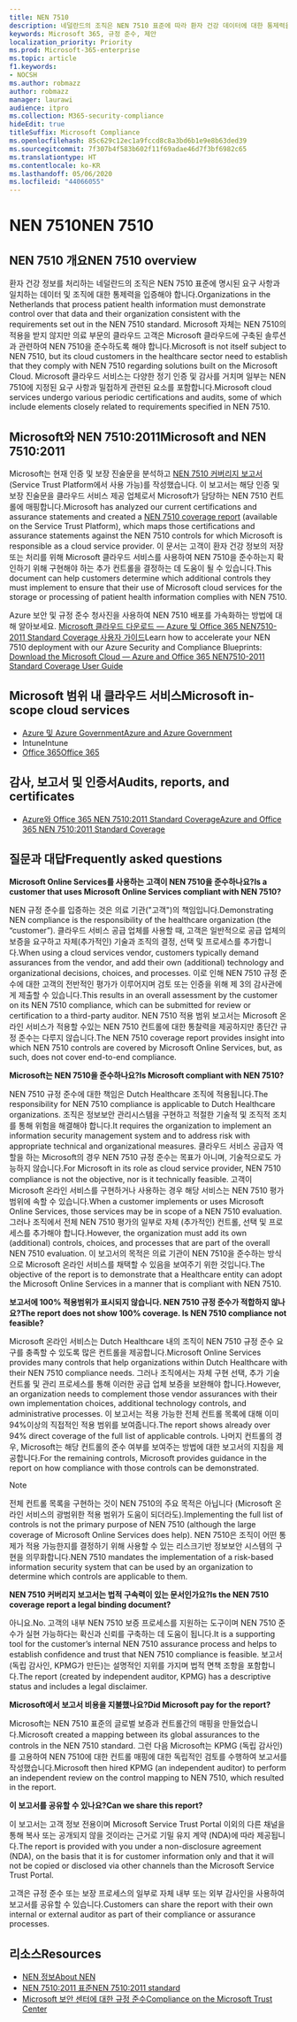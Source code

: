 ```yaml
---
title: NEN 7510
description: 네덜란드의 조직은 NEN 7510 표준에 따라 환자 건강 데이터에 대한 통제력을 입증해야 합니다.
keywords: Microsoft 365, 규정 준수, 제안
localization_priority: Priority
ms.prod: Microsoft-365-enterprise
ms.topic: article
f1.keywords:
- NOCSH
ms.author: robmazz
author: robmazz
manager: laurawi
audience: itpro
ms.collection: M365-security-compliance
hideEdit: true
titleSuffix: Microsoft Compliance
ms.openlocfilehash: 85c629c12ec1a9fccd8c8a3bd6b1e9e8b63ded39
ms.sourcegitcommit: 7f307b4f583b602f11f69adae46d7f3bf6982c65
ms.translationtype: HT
ms.contentlocale: ko-KR
ms.lasthandoff: 05/06/2020
ms.locfileid: "44066055"
---
```

# <a name="nen-7510"></a><span data-ttu-id="35711-104">NEN 7510</span><span class="sxs-lookup"><span data-stu-id="35711-104">NEN 7510</span></span>

## <a name="nen-7510-overview"></a><span data-ttu-id="35711-105">NEN 7510 개요</span><span class="sxs-lookup"><span data-stu-id="35711-105">NEN 7510 overview</span></span>

<span data-ttu-id="35711-106">환자 건강 정보를 처리하는 네덜란드의 조직은 NEN 7510 표준에 명시된 요구 사항과 일치하는 데이터 및 조직에 대한 통제력을 입증해야 합니다.</span><span class="sxs-lookup"><span data-stu-id="35711-106">Organizations in the Netherlands that process patient health information must demonstrate control over that data and their organization consistent with the requirements set out in the NEN 7510 standard.</span></span> <span data-ttu-id="35711-107">Microsoft 자체는 NEN 7510의 적용을 받지 않지만 의료 부문의 클라우드 고객은 Microsoft 클라우드에 구축된 솔루션과 관련하여 NEN 7510을 준수하도록 해야 합니다.</span><span class="sxs-lookup"><span data-stu-id="35711-107">Microsoft is not itself subject to NEN 7510, but its cloud customers in the healthcare sector need to establish that they comply with NEN 7510 regarding solutions built on the Microsoft Cloud.</span></span> <span data-ttu-id="35711-108">Microsoft 클라우드 서비스는 다양한 정기 인증 및 감사를 거치며 일부는 NEN 7510에 지정된 요구 사항과 밀접하게 관련된 요소를 포함합니다.</span><span class="sxs-lookup"><span data-stu-id="35711-108">Microsoft cloud services undergo various periodic certifications and audits, some of which include elements closely related to requirements specified in NEN 7510.</span></span>

## <a name="microsoft-and-nen-75102011"></a><span data-ttu-id="35711-109">Microsoft와 NEN 7510:2011</span><span class="sxs-lookup"><span data-stu-id="35711-109">Microsoft and NEN 7510:2011</span></span>

<span data-ttu-id="35711-110">Microsoft는 현재 인증 및 보장 진술문을 분석하고 [NEN 7510 커버리지 보고서](https://protection.office.com/DownloadFile/ServiceAssurance/Document/compliance/Azure%20and%20Office%20365%20NEN7510-2011%20Standard%20Coverage/pdf) (Service Trust Platform에서 사용 가능)를 작성했습니다. 이 보고서는 해당 인증 및 보장 진술문을 클라우드 서비스 제공 업체로서 Microsoft가 담당하는 NEN 7510 컨트롤에 매핑합니다.</span><span class="sxs-lookup"><span data-stu-id="35711-110">Microsoft has analyzed our current certifications and assurance statements and created a [NEN 7510 coverage report](https://protection.office.com/DownloadFile/ServiceAssurance/Document/compliance/Azure%20and%20Office%20365%20NEN7510-2011%20Standard%20Coverage/pdf) (available on the Service Trust Platform), which maps those certifications and assurance statements against the NEN 7510 controls for which Microsoft is responsible as a cloud service provider.</span></span> <span data-ttu-id="35711-111">이 문서는 고객이 환자 건강 정보의 저장 또는 처리를 위해 Microsoft 클라우드 서비스를 사용하여 NEN 7510을 준수하는지 확인하기 위해 구현해야 하는 추가 컨트롤을 결정하는 데 도움이 될 수 있습니다.</span><span class="sxs-lookup"><span data-stu-id="35711-111">This document can help customers determine which additional controls they must implement to ensure that their use of Microsoft cloud services for the storage or processing of patient health information complies with NEN 7510.</span></span>

<span data-ttu-id="35711-112">Azure 보안 및 규정 준수 청사진을 사용하여 NEN 7510 배포를 가속화하는 방법에 대해 알아보세요. [Microsoft 클라우드 다운로드 — Azure 및 Office 365 NEN7510-2011 Standard Coverage 사용자 가이드](https://aka.ms/Azure-NEN7510-2011)</span><span class="sxs-lookup"><span data-stu-id="35711-112">Learn how to accelerate your NEN 7510 deployment with our Azure Security and Compliance Blueprints: [Download the Microsoft Cloud — Azure and Office 365 NEN7510-2011 Standard Coverage User Guide](https://aka.ms/Azure-NEN7510-2011)</span></span>

## <a name="microsoft-in-scope-cloud-services"></a><span data-ttu-id="35711-113">Microsoft 범위 내 클라우드 서비스</span><span class="sxs-lookup"><span data-stu-id="35711-113">Microsoft in-scope cloud services</span></span>

- [<span data-ttu-id="35711-114">Azure 및 Azure Government</span><span class="sxs-lookup"><span data-stu-id="35711-114">Azure and Azure Government</span></span>](https://aka.ms/AzureCompliance)
- <span data-ttu-id="35711-115">Intune</span><span class="sxs-lookup"><span data-stu-id="35711-115">Intune</span></span>
- [<span data-ttu-id="35711-116">Office 365</span><span class="sxs-lookup"><span data-stu-id="35711-116">Office 365</span></span>](https://go.microsoft.com/fwlink/p/?LinkID=2077751)

## <a name="audits-reports-and-certificates"></a><span data-ttu-id="35711-117">감사, 보고서 및 인증서</span><span class="sxs-lookup"><span data-stu-id="35711-117">Audits, reports, and certificates</span></span>

- [<span data-ttu-id="35711-118">Azure와 Office 365 NEN 7510:2011 Standard Coverage</span><span class="sxs-lookup"><span data-stu-id="35711-118">Azure and Office 365 NEN 7510:2011 Standard Coverage</span></span>](https://servicetrust.microsoft.com/ViewPage/MSComplianceGuideV3?command=Download&downloadType=Document&downloadId=15d5a5fa-fbb6-4ea6-8126-2a2c684ae789&tab=7027ead0-3d6b-11e9-b9e1-290b1eb4cdeb&docTab=7027ead0-3d6b-11e9-b9e1-290b1eb4cdeb_GRC_Assessment_Reports)

## <a name="frequently-asked-questions"></a><span data-ttu-id="35711-119">질문과 대답</span><span class="sxs-lookup"><span data-stu-id="35711-119">Frequently asked questions</span></span>

<span data-ttu-id="35711-120">**Microsoft Online Services를 사용하는 고객이 NEN 7510을 준수하나요?**</span><span class="sxs-lookup"><span data-stu-id="35711-120">**Is a customer that uses Microsoft Online Services compliant with NEN 7510?**</span></span>

<span data-ttu-id="35711-121">NEN 규정 준수를 입증하는 것은 의료 기관("고객")의 책임입니다.</span><span class="sxs-lookup"><span data-stu-id="35711-121">Demonstrating NEN compliance is the responsibility of the healthcare organization (the “customer”).</span></span> <span data-ttu-id="35711-122">클라우드 서비스 공급 업체를 사용할 때, 고객은 일반적으로 공급 업체의 보증을 요구하고 자체(추가적인) 기술과 조직의 결정, 선택 및 프로세스를 추가합니다.</span><span class="sxs-lookup"><span data-stu-id="35711-122">When using a cloud services vendor, customers typically demand assurances from the vendor, and add their own (additional) technology and organizational decisions, choices, and processes.</span></span> <span data-ttu-id="35711-123">이로 인해 NEN 7510 규정 준수에 대한 고객의 전반적인 평가가 이루어지며 검토 또는 인증을 위해 제 3의 감사관에게 제출할 수 있습니다.</span><span class="sxs-lookup"><span data-stu-id="35711-123">This results in an overall assessment by the customer on its NEN 7510 compliance, which can be submitted for review or certification to a third-party auditor.</span></span> <span data-ttu-id="35711-124">NEN 7510 적용 범위 보고서는 Microsoft 온라인 서비스가 적용할 수있는 NEN 7510 컨트롤에 대한 통찰력을 제공하지만 종단간 규정 준수는 다루지 않습니다.</span><span class="sxs-lookup"><span data-stu-id="35711-124">The NEN 7510 coverage report provides insight into which NEN 7510 controls are covered by Microsoft Online Services, but, as such, does not cover end-to-end compliance.</span></span>

<span data-ttu-id="35711-125">**Microsoft는 NEN 7510을 준수하나요?**</span><span class="sxs-lookup"><span data-stu-id="35711-125">**Is Microsoft compliant with NEN 7510?**</span></span>

<span data-ttu-id="35711-126">NEN 7510 규정 준수에 대한 책임은 Dutch Healthcare 조직에 적용됩니다.</span><span class="sxs-lookup"><span data-stu-id="35711-126">The responsibility for NEN 7510 compliance is applicable to Dutch Healthcare organizations.</span></span> <span data-ttu-id="35711-127">조직은 정보보안 관리시스템을 구현하고 적절한 기술적 및 조직적 조치를 통해 위험을 해결해야 합니다.</span><span class="sxs-lookup"><span data-stu-id="35711-127">It requires the organization to implement an information security management system and to address risk with appropriate technical and organizational measures.</span></span> <span data-ttu-id="35711-128">클라우드 서비스 공급자 역할을 하는 Microsoft의 경우 NEN 7510 규정 준수는 목표가 아니며, 기술적으로도 가능하지 않습니다.</span><span class="sxs-lookup"><span data-stu-id="35711-128">For Microsoft in its role as cloud service provider, NEN 7510 compliance is not the objective, nor is it technically feasible.</span></span> <span data-ttu-id="35711-129">고객이 Microsoft 온라인 서비스를 구현하거나 사용하는 경우 해당 서비스는 NEN 7510 평가 범위에 속할 수 있습니다.</span><span class="sxs-lookup"><span data-stu-id="35711-129">When a customer implements or uses Microsoft Online Services, those services may be in scope of a NEN 7510 evaluation.</span></span> <span data-ttu-id="35711-130">그러나 조직에서 전체 NEN 7510 평가의 일부로 자체 (추가적인) 컨트롤, 선택 및 프로세스를 추가해야 합니다.</span><span class="sxs-lookup"><span data-stu-id="35711-130">However, the organization must add its own (additional) controls, choices, and processes that are part of the overall NEN 7510 evaluation.</span></span> <span data-ttu-id="35711-131">이 보고서의 목적은 의료 기관이 NEN 7510을 준수하는 방식으로 Microsoft 온라인 서비스를 채택할 수 있음을 보여주기 위한 것입니다.</span><span class="sxs-lookup"><span data-stu-id="35711-131">The objective of the report is to demonstrate that a Healthcare entity can adopt the Microsoft Online Services in a manner that is compliant with NEN 7510.</span></span>

<span data-ttu-id="35711-132">**보고서에 100% 적용범위가 표시되지 않습니다. NEN 7510 규정 준수가 적합하지 않나요?**</span><span class="sxs-lookup"><span data-stu-id="35711-132">**The report does not show 100% coverage. Is NEN 7510 compliance not feasible?**</span></span>

<span data-ttu-id="35711-133">Microsoft 온라인 서비스는 Dutch Healthcare 내의 조직이 NEN 7510 규정 준수 요구를 충족할 수 있도록 많은 컨트롤을 제공합니다.</span><span class="sxs-lookup"><span data-stu-id="35711-133">Microsoft Online Services provides many controls that help organizations within Dutch Healthcare with their NEN 7510 compliance needs.</span></span> <span data-ttu-id="35711-134">그러나 조직에서는 자체 구현 선택, 추가 기술 컨트롤 및 관리 프로세스를 통해 이러한 공급 업체 보증을 보완해야 합니다.</span><span class="sxs-lookup"><span data-stu-id="35711-134">However, an organization needs to complement those vendor assurances with their own implementation choices, additional technology controls, and administrative processes.</span></span> <span data-ttu-id="35711-135">이 보고서는 적용 가능한 전체 컨트롤 목록에 대해 이미 94%이상의 직접적인 적용 범위를 보여줍니다.</span><span class="sxs-lookup"><span data-stu-id="35711-135">The report shows already over 94% direct coverage of the full list of applicable controls.</span></span> <span data-ttu-id="35711-136">나머지 컨트롤의 경우, Microsoft는 해당 컨트롤의 준수 여부를 보여주는 방법에 대한 보고서의 지침을 제공합니다.</span><span class="sxs-lookup"><span data-stu-id="35711-136">For the remaining controls, Microsoft provides guidance in the report on how compliance with those controls can be demonstrated.</span></span>

> [!NOTE]
> <span data-ttu-id="35711-137">전체 컨트롤 목록을 구현하는 것이 NEN 7510의 주요 목적은 아닙니다 (Microsoft 온라인 서비스의 광범위한 적용 범위가 도움이 되더라도).</span><span class="sxs-lookup"><span data-stu-id="35711-137">Implementing the full list of controls is not the primary purpose of NEN 7510 (although the large coverage of Microsoft Online Services does help).</span></span> <span data-ttu-id="35711-138">NEN 7510은 조직이 어떤 통제가 적용 가능한지를 결정하기 위해 사용할 수 있는 리스크기반 정보보안 시스템의 구현을 의무화합니다.</span><span class="sxs-lookup"><span data-stu-id="35711-138">NEN 7510 mandates the implementation of a risk-based information security system that can be used by an organization to determine which controls are applicable to them.</span></span>

<span data-ttu-id="35711-139">**NEN 7510 커버리지 보고서는 법적 구속력이 있는 문서인가요?**</span><span class="sxs-lookup"><span data-stu-id="35711-139">**Is the NEN 7510 coverage report a legal binding document?**</span></span>

<span data-ttu-id="35711-140">아니요.</span><span class="sxs-lookup"><span data-stu-id="35711-140">No.</span></span> <span data-ttu-id="35711-141">고객의 내부 NEN 7510 보증 프로세스를 지원하는 도구이며 NEN 7510 준수가 실현 가능하다는 확신과 신뢰를 구축하는 데 도움이 됩니다.</span><span class="sxs-lookup"><span data-stu-id="35711-141">It is a supporting tool for the customer’s internal NEN 7510 assurance process and helps to establish confidence and trust that NEN 7510 compliance is feasible.</span></span> <span data-ttu-id="35711-142">보고서 (독립 감사인, KPMG가 만든)는 설명적인 지위를 가지며 법적 면책 조항을 포함합니다.</span><span class="sxs-lookup"><span data-stu-id="35711-142">The report (created by independent auditor, KPMG) has a descriptive status and includes a legal disclaimer.</span></span>

<span data-ttu-id="35711-143">**Microsoft에서 보고서 비용을 지불했나요?**</span><span class="sxs-lookup"><span data-stu-id="35711-143">**Did Microsoft pay for the report?**</span></span>

<span data-ttu-id="35711-144">Microsoft는 NEN 7510 표준의 글로벌 보증과 컨트롤간의 매핑을 만들었습니다.</span><span class="sxs-lookup"><span data-stu-id="35711-144">Microsoft created a mapping between its global assurances to the controls in the NEN 7510 standard.</span></span> <span data-ttu-id="35711-145">그런 다음 Microsoft는 KPMG (독립 감사인)를 고용하여 NEN 7510에 대한 컨트롤 매핑에 대한 독립적인 검토를 수행하여 보고서를 작성했습니다.</span><span class="sxs-lookup"><span data-stu-id="35711-145">Microsoft then hired KPMG (an independent auditor) to perform an independent review on the control mapping to NEN 7510, which resulted in the report.</span></span>

<span data-ttu-id="35711-146">**이 보고서를 공유할 수 있나요?**</span><span class="sxs-lookup"><span data-stu-id="35711-146">**Can we share this report?**</span></span>

<span data-ttu-id="35711-147">이 보고서는 고객 정보 전용이며 Microsoft Service Trust Portal 이외의 다른 채널을 통해 복사 또는 공개되지 않을 것이라는 근거로 기밀 유지 계약 (NDA)에 따라 제공됩니다.</span><span class="sxs-lookup"><span data-stu-id="35711-147">The report is provided with you under a non-disclosure agreement (NDA), on the basis that it is for customer information only and that it will not be copied or disclosed via other channels than the Microsoft Service Trust Portal.</span></span>

<span data-ttu-id="35711-148">고객은 규정 준수 또는 보장 프로세스의 일부로 자체 내부 또는 외부 감사인을 사용하여 보고서를 공유할 수 있습니다.</span><span class="sxs-lookup"><span data-stu-id="35711-148">Customers can share the report with their own internal or external auditor as part of their compliance or assurance processes.</span></span>

## <a name="resources"></a><span data-ttu-id="35711-149">리소스</span><span class="sxs-lookup"><span data-stu-id="35711-149">Resources</span></span>

- [<span data-ttu-id="35711-150">NEN 정보</span><span class="sxs-lookup"><span data-stu-id="35711-150">About NEN</span></span>](https://www.nen.nl/About-NEN.htm)
- [<span data-ttu-id="35711-151">NEN 7510:2011 표준</span><span class="sxs-lookup"><span data-stu-id="35711-151">NEN 7510:2011 standard</span></span>](https://www.nen.nl/NEN-Shop-2/Standard/NEN-75102011-nl.htm)
- [<span data-ttu-id="35711-152">Microsoft 보안 센터에 대한 규정 준수</span><span class="sxs-lookup"><span data-stu-id="35711-152">Compliance on the Microsoft Trust Center</span></span>](https://www.microsoft.com/trust-center/compliance/compliance-overview)
